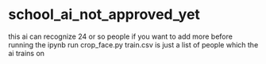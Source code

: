 # school_ai_not_approved_yet
this ai can recognize 24 or so people
if you want to add more before running the ipynb run crop_face.py 
train.csv is just a list of people which the ai trains on

